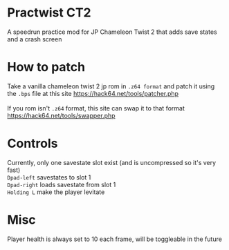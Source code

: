 # Practwist CT2
A speedrun practice mod for JP Chameleon Twist 2 that adds save states and a crash screen

# How to patch
Take a vanilla chameleon twist 2 jp rom in `.z64 format` and patch it using the `.bps` file at this site https://hack64.net/tools/patcher.php</br></br>
If you rom isn't `.z64` format, this site can swap it to that format https://hack64.net/tools/swapper.php

# Controls
Currently, only one savestate slot exist (and is uncompressed so it's very fast)</br>
`Dpad-left` savestates to slot 1</br>
`Dpad-right` loads savestate from slot 1</br>
`Holding L` make the player levitate</br>

# Misc
Player health is always set to 10 each frame, will be toggleable in the future

